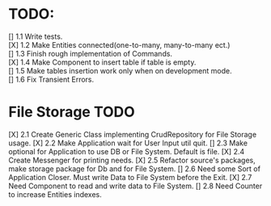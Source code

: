 # TODO:
[] 1.1 Write tests.  
[X] 1.2 Make Entities connected(one-to-many, many-to-many ect.)  
[] 1.3 Finish rough implementation of Commands.  
[X] 1.4 Make Component to insert table if table is empty.   
[] 1.5 Make tables insertion work only when on development mode.  
[] 1.6 Fix Transient Errors.
# File Storage TODO
[X] 2.1 Create Generic Class implementing CrudRepository for File Storage usage.
[X] 2.2 Make Application wait for User Input util quit.
[] 2.3 Make optional for Application to use DB or File System. Default is file.
[X] 2.4 Create Messenger for printing needs.
[X] 2.5 Refactor source's packages, make storage package for Db and for File System.
[] 2.6 Need some Sort of Application Closer. Must write Data to File System before the Exit.
[X] 2.7 Need Component to read and write data to File System.
[] 2.8 Need Counter to increase Entities indexes.